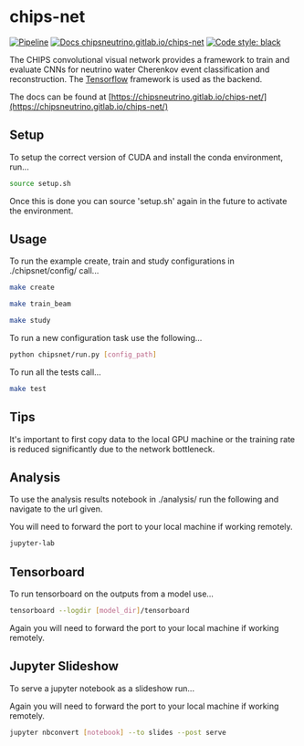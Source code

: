 # chips-net

[![Pipeline](https://gitlab.com/chipsneutrino/chips-net/badges/master/pipeline.svg)](https://gitlab.com/chipsneutrino/chips-net/pipelines) 
[![Docs chipsneutrino.gitlab.io/chips-net](https://img.shields.io/website-up-down-green-red/http/shields.io.svg)](https://chipsneutrino.gitlab.io/chips-net/) 
[![Code style: black](https://img.shields.io/badge/code%20style-black-000000.svg)](https://github.com/psf/black) 

The CHIPS convolutional visual network provides a framework to train and evaluate CNNs for neutrino water Cherenkov event classification and reconstruction. The [Tensorflow](https://www.tensorflow.org/) framework is used as the backend.

The docs can be found at [https://chipsneutrino.gitlab.io/chips-net/](https://chipsneutrino.gitlab.io/chips-net/)

## Setup
To setup the correct version of CUDA and install the conda environment, run... 

```bash
source setup.sh
```

Once this is done you can source 'setup.sh' again in the future to activate the environment.

## Usage
To run the example create, train and study configurations in ./chipsnet/config/ call...

```bash
make create
```

```bash
make train_beam
```

```bash
make study
```

To run a new configuration task use the following...

```bash
python chipsnet/run.py [config_path]
```

To run all the tests call...

```bash
make test
```

## Tips
It's important to first copy data to the local GPU machine or the training rate is reduced significantly due to the network bottleneck.

## Analysis
To use the analysis results notebook in ./analysis/ run the following and navigate to the url given.

You will need to forward the port to your local machine if working remotely.

```bash
jupyter-lab
```

## Tensorboard
To run tensorboard on the outputs from a model use...

```bash
tensorboard --logdir [model_dir]/tensorboard
```

Again you will need to forward the port to your local machine if working remotely.

## Jupyter Slideshow
To serve a jupyter notebook as a slideshow run...

Again you will need to forward the port to your local machine if working remotely.

```bash
jupyter nbconvert [notebook] --to slides --post serve
```